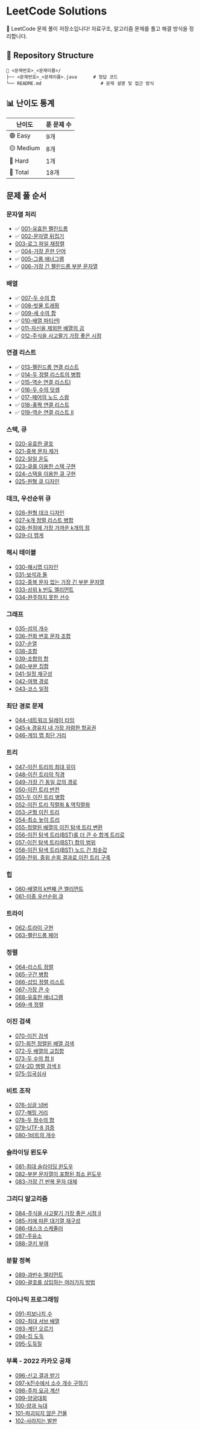 # LeetCode Solutions

📘 LeetCode 문제 풀이 저장소입니다! 자료구조, 알고리즘 문제를 풀고 해결 방식을 정리합니다.

## 📂 Repository Structure
```text
📂 <문제번호>_<문제이름>/
├── <문제번호>_<문제이름>.java      # 정답 코드  
└── README.md                      # 문제 설명 및 접근 방식
```

## 📊 난이도 통계

| 난이도 | 푼 문제 수 |
|--------|------------|
| 🟢 Easy   | 9개         |
| 🟡 Medium | 8개        |
| 🔴 Hard   | 1개         |
| 🧠 Total  | 18개        |


## 문제 풀 순서
### 문자열 처리

- ✅ [001-유효한 팰린드롬](https://leetcode.com/problems/valid-palindrome/) 
- ✅ [002-문자열 뒤집기](https://leetcode.com/problems/reverse-string/)
- [003-로그 파일 재정렬](https://leetcode.com/problems/reorder-data-in-log-files/)
- ✅ [004-가장 흔한 단어](https://leetcode.com/problems/most-common-word/)
- ✅ [005-그룹 애너그램](https://leetcode.com/problems/group-anagrams/)
- ✅ [006-가장 긴 팰린드롬 부분 문자열](https://leetcode.com/problems/longest-palindromic-substring/)

### 배열

- ✅ [007-두 수의 합](https://leetcode.com/problems/two-sum/)
- ✅ [008-빗물 트래핑](https://leetcode.com/problems/trapping-rain-water/)
- ✅ [009-세 수의 합](https://leetcode.com/problems/3sum/)
- ✅ [010-배열 파티션I](https://leetcode.com/problems/array-partition/)
- ✅ [011-자신을 제외한 배열의 곱](https://leetcode.com/problems/product-of-array-except-self)
- ✅ [012-주식을 사고팔기 가장 좋은 시점](https://leetcode.com/problems/best-time-to-buy-and-sell-stock/)

### 연결 리스트

- ✅ [013-팰린드롬 연결 리스트](https://leetcode.com/problems/palindrome-linked-list/)
- ✅ [014-두 정렬 리스트의 병합](https://leetcode.com/problems/merge-two-sorted-lists/)
- ✅ [015-역순 연결 리스트I](https://leetcode.com/problems/reverse-linked-list/)
- ✅ [016-두 수의 덧셈](https://leetcode.com/problems/add-two-numbers/)
- ✅ [017-페어의 노드 스왑](https://leetcode.com/problems/swap-nodes-in-pairs/)
- ✅ [018-홀짝 연결 리스트](https://leetcode.com/problems/odd-even-linked-list/)
- ✅ [019-역순 연결 리스트 II](https://leetcode.com/problems/reverse-linked-list-ii/)

### 스택, 큐

- [020-유효한 괄호](https://leetcode.com/problems/valid-parentheses/)
- [021-중복 문자 제거](https://leetcode.com/problems/remove-duplicate-letters/)
- [022-일일 온도](https://leetcode.com/problems/daily-temperatures/)
- [023-큐를 이용한 스택 구현](https://leetcode.com/problems/implement-stack-using-queues/)
- [024-스택을 이용한 큐 구현](https://leetcode.com/problems/implement-queue-using-stacks/)
- [025-원형 큐 디자인](https://leetcode.com/problems/design-circular-queue/)

### 데크, 우선순위 큐

- [026-원형 데크 디자인](https://leetcode.com/problems/design-circular-deque/)
- [027-k개 정렬 리스트 병합](https://leetcode.com/problems/merge-k-sorted-lists/)
- [028-원점에 가장 가까운 k개의 점](https://leetcode.com/problems/k-closest-points-to-origin/)
- [029-더 맵게](https://school.programmers.co.kr/learn/courses/30/lessons/42626)

### 해시 테이블

- [030-해시맵 디자인](https://leetcode.com/problems/design-hashmap/)
- [031-보석과 돌](https://leetcode.com/problems/jewels-and-stones/)
- [032-중복 문자 없는 가장 긴 부분 문자열](https://leetcode.com/problems/longest-substring-without-repeating-characters/)
- [033-상위 k 빈도 엘리먼트](https://leetcode.com/problems/top-k-frequent-elements/)
- [034-완주하지 못한 선수](https://school.programmers.co.kr/learn/courses/30/lessons/42576)

### 그래프

- [035-섬의 개수](https://leetcode.com/problems/number-of-islands/)
- [036-전화 번호 문자 조합](https://leetcode.com/problems/letter-combinations-of-a-phone-number/)
- [037-순열](https://leetcode.com/problems/permutations/)
- [038-조합](https://leetcode.com/problems/combinations/)
- [039-조합의 합](https://leetcode.com/problems/combination-sum/)
- [040-부분 집합](https://leetcode.com/problems/subsets/)
- [041-일정 재구성](https://leetcode.com/problems/reconstruct-itinerary/)
- [042-여행 경로](https://school.programmers.co.kr/learn/courses/30/lessons/43164)
- [043-코스 일정](https://leetcode.com/problems/course-schedule/)

### 최단 경로 문제

- [044-네트워크 딜레이 타임](https://leetcode.com/problems/network-delay-time/)
- [045-k 경유지 내 가장 저렴한 항공권](https://leetcode.com/problems/cheapest-flights-within-k-stops/)
- [046-게임 맵 최단 거리](https://school.programmers.co.kr/learn/courses/30/lessons/1844)

### 트리

- [047-이진 트리의 최대 깊이](https://leetcode.com/problems/maximum-depth-of-binary-tree/)
- [048-이진 트리의 직경](https://leetcode.com/problems/diameter-of-binary-tree/)
- [049-가장 긴 동일 값의 경로](https://leetcode.com/problems/longest-univalue-path/)
- [050-이진 트리 반전](https://leetcode.com/problems/invert-binary-tree/)
- [051-두 이진 트리 병합](https://leetcode.com/problems/merge-two-binary-trees/)
- [052-이진 트리 직렬화 & 역직렬화](https://leetcode.com/problems/serialize-and-deserialize-binary-tree/)
- [053-균형 이진 트리](https://leetcode.com/problems/balanced-binary-tree/)
- [054-최소 높이 트리](https://leetcode.com/problems/minimum-height-trees/)
- [055-정렬된 배열의 이진 탐색 트리 변환](https://leetcode.com/problems/convert-sorted-array-to-binary-search-tree/)
- [056-이진 탐색 트리(BST)를 더 큰 수 합계 트리로](https://leetcode.com/problems/binary-search-tree-to-greater-sum-tree/)
- [057-이진 탐색 트리(BST) 합의 범위](https://leetcode.com/problems/range-sum-of-bst/)
- [058-이진 탐색 트리(BST) 노드 간 최솟값](https://leetcode.com/problems/minimum-distance-between-bst-nodes/)
- [059-전위, 중위 순회 결과로 이진 트리 구축](https://leetcode.com/problems/construct-binary-tree-from-preorder-and-inorder-traversal/)

### 힙

- [060-배열의 k번째 큰 엘리먼트](https://leetcode.com/problems/kth-largest-element-in-an-array/)
- [061-이중 우선순위 큐](https://school.programmers.co.kr/learn/courses/30/lessons/42628)

### 트라이

- [062-트라이 구현](https://leetcode.com/problems/implement-trie-prefix-tree/)
- [063-팰린드롬 페어](https://leetcode.com/problems/palindrome-pairs/)

### 정렬

- [064-리스트 정렬](https://leetcode.com/problems/sort-list/)
- [065-구간 병합](https://leetcode.com/problems/merge-intervals/)
- [066-삽입 정렬 리스트](https://leetcode.com/problems/insertion-sort-list/)
- [067-가장 큰 수](https://leetcode.com/problems/largest-number/)
- [068-유효한 애너그램](https://leetcode.com/problems/valid-anagram/)
- [069-색 정렬](https://leetcode.com/problems/sort-colors/)

### 이진 검색

- [070-이진 검색](https://leetcode.com/problems/binary-search/)
- [071-회전 정렬된 배열 검색](https://leetcode.com/problems/search-in-rotated-sorted-array/)
- [072-두 배열의 교집합](https://leetcode.com/problems/intersection-of-two-arrays/)
- [073-두 수의 합 II](https://leetcode.com/problems/two-sum-ii-input-array-is-sorted/)
- [074-2D 행렬 검색 II](https://leetcode.com/problems/search-a-2d-matrix-ii/)
- [075-입국심사](https://school.programmers.co.kr/learn/courses/30/lessons/43238)

### 비트 조작

- [076-싱글 넘버](https://leetcode.com/problems/single-number/)
- [077-해밍 거리](https://leetcode.com/problems/hamming-distance/)
- [078-두 정수의 합](https://leetcode.com/problems/sum-of-two-integers/)
- [079-UTF-8 검증](https://leetcode.com/problems/utf-8-validation/)
- [080-1비트의 개수](https://leetcode.com/problems/number-of-1-bits/)

### 슬라이딩 윈도우

- [081-최대 슬라이딩 윈도우](https://leetcode.com/problems/sliding-window-maximum/)
- [082-부분 문자열이 포함된 최소 윈도우](https://leetcode.com/problems/minimum-window-substring/)
- [083-가장 긴 반복 문자 대체](https://leetcode.com/problems/longest-repeating-character-replacement/)

### 그리디 알고리즘

- [084-주식을 사고팔기 가장 좋은 시점 II](https://leetcode.com/problems/best-time-to-buy-and-sell-stock-ii/)
- [085-키에 따른 대기열 재구성](https://leetcode.com/problems/queue-reconstruction-by-height/)
- [086-태스크 스케줄러](https://leetcode.com/problems/task-scheduler/)
- [087-주유소](https://leetcode.com/problems/gas-station/)
- [088-쿠키 부여](https://leetcode.com/problems/assign-cookies/)

### 분할 정복

- [089-과반수 엘리먼트](https://leetcode.com/problems/majority-element/)
- [090-괄호를 삽입하는 여러가지 방법](https://leetcode.com/problems/different-ways-to-add-parentheses/)

### 다이나믹 프로그래밍

- [091-피보나치 수](https://leetcode.com/problems/fibonacci-number/)
- [092-최대 서브 배열](https://leetcode.com/problems/maximum-subarray/)
- [093-계단 오르기](https://leetcode.com/problems/climbing-stairs/)
- [094-집 도둑](https://leetcode.com/problems/house-robber/)
- [095-도둑질](https://school.programmers.co.kr/learn/courses/30/lessons/42897)

### 부록 - 2022 카카오 공채

- [096-신고 결과 받기](https://school.programmers.co.kr/learn/courses/30/lessons/92334)
- [097-k진수에서 소수 개수 구하기](https://school.programmers.co.kr/learn/courses/30/lessons/92335)
- [098-주차 요금 계산](https://school.programmers.co.kr/learn/courses/30/lessons/92341)
- [099-양궁대회](https://school.programmers.co.kr/learn/courses/30/lessons/92342)
- [100-양과 늑대](https://school.programmers.co.kr/learn/courses/30/lessons/92343)
- [101-파괴되지 않은 건물](https://school.programmers.co.kr/learn/courses/30/lessons/92344)
- [102-사라지는 발판](https://school.programmers.co.kr/learn/courses/30/lessons/92345)
